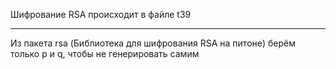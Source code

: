 Шифрование RSA происходит в файле t39
_____________________________________
Из пакета rsa (Библиотека для шифрования RSA на питоне) берём только p и q, чтобы не генерировать самим
